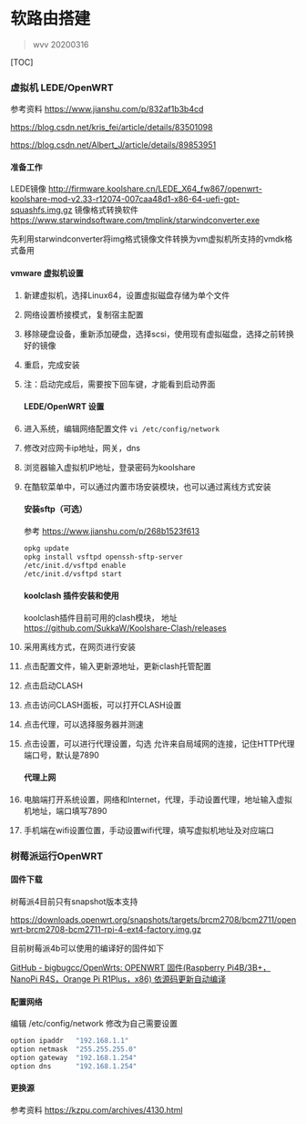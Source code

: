 # 软路由搭建

> wvv 20200316

[TOC]

### 虚拟机 LEDE/OpenWRT

参考资料
https://www.jianshu.com/p/832af1b3b4cd

https://blog.csdn.net/kris_fei/article/details/83501098

https://blog.csdn.net/Albert_J/article/details/89853951

#### 准备工作

LEDE镜像 http://firmware.koolshare.cn/LEDE_X64_fw867/openwrt-koolshare-mod-v2.33-r12074-007caa48d1-x86-64-uefi-gpt-squashfs.img.gz
镜像格式转换软件 https://www.starwindsoftware.com/tmplink/starwindconverter.exe

先利用starwindconverter将img格式镜像文件转换为vm虚拟机所支持的vmdk格式备用

#### vmware 虚拟机设置

1. 新建虚拟机，选择Linux64，设置虚拟磁盘存储为单个文件
2. 网络设置桥接模式，复制宿主配置
3. 移除硬盘设备，重新添加硬盘，选择scsi，使用现有虚拟磁盘，选择之前转换好的镜像
4. 重启，完成安装
5. 注：启动完成后，需要按下回车键，才能看到启动界面
   
   #### LEDE/OpenWRT 设置
6. 进入系统，编辑网络配置文件
   `vi /etc/config/network`
7. 修改对应网卡ip地址，网关，dns
8. 浏览器输入虚拟机IP地址，登录密码为koolshare
9. 在酷软菜单中，可以通过内置市场安装模块，也可以通过离线方式安装
   
   #### 安装sftp（可选）
   
   参考
   https://www.jianshu.com/p/268b1523f613
   
   ```sh
   opkg update
   opkg install vsftpd openssh-sftp-server
   /etc/init.d/vsftpd enable
   /etc/init.d/vsftpd start
   ```
   
   #### koolclash 插件安装和使用
   
   koolclash插件目前可用的clash模块，
   地址 https://github.com/SukkaW/Koolshare-Clash/releases
10. 采用离线方式，在网页进行安装
11. 点击配置文件，输入更新源地址，更新clash托管配置
12. 点击启动CLASH
13. 点击访问CLASH面板，可以打开CLASH设置
14. 点击代理，可以选择服务器并测速
15. 点击设置，可以进行代理设置，勾选 允许来自局域网的连接，记住HTTP代理端口号，默认是7890
    
    #### 代理上网
16. 电脑端打开系统设置，网络和Internet，代理，手动设置代理，地址输入虚拟机地址，端口填写7890
17. 手机端在wifi设置位置，手动设置wifi代理，填写虚拟机地址及对应端口

### 树莓派运行OpenWRT

#### 固件下载

树莓派4目前只有snapshot版本支持

https://downloads.openwrt.org/snapshots/targets/brcm2708/bcm2711/openwrt-brcm2708-bcm2711-rpi-4-ext4-factory.img.gz

目前树莓派4b可以使用的编译好的固件如下

[GitHub - bigbugcc/OpenWrts: OPENWRT 固件(Raspberry Pi4B/3B+，NanoPi R4S，Orange Pi R1Plus，x86) 依源码更新自动编译](https://github.com/bigbugcc/OpenWrts)

#### 配置网络

编辑 /etc/config/network
修改为自己需要设置

```sh
option ipaddr   "192.168.1.1"      
option netmask  "255.255.255.0"      
option gateway  "192.168.1.254"      
option dns      "192.168.1.254"
```

#### 更换源

参考资料 https://kzpu.com/archives/4130.html
